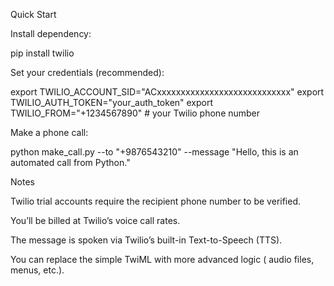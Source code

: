 Quick Start

Install dependency:

pip install twilio


Set your credentials (recommended):

export TWILIO_ACCOUNT_SID="ACxxxxxxxxxxxxxxxxxxxxxxxxxxxx"
export TWILIO_AUTH_TOKEN="your_auth_token"
export TWILIO_FROM="+1234567890"   # your Twilio phone number


Make a phone call:

python make_call.py --to "+9876543210" --message "Hello, this is an automated call from Python."

Notes

Twilio trial accounts require the recipient phone number to be verified.

You’ll be billed at Twilio’s voice call rates.

The message is spoken via Twilio’s built-in Text-to-Speech (TTS).

You can replace the simple <Say> TwiML with more advanced logic (<Play> audio files, menus, etc.).
